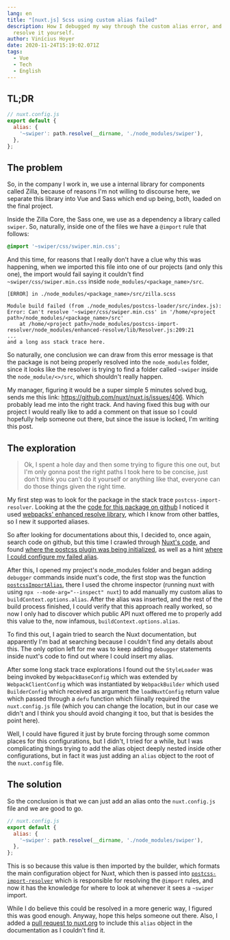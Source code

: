 ```yaml
---
lang: en
title: "[nuxt.js] Scss using custom alias failed"
description: How I debugged my way through the custom alias error, and how to
  resolve it yourself.
author: Vinícius Hoyer
date: 2020-11-24T15:19:02.071Z
tags:
  - Vue
  - Tech
  - English
---
```

## TL;DR

```js
// nuxt.config.js
export default {
  alias: {
    '~swiper': path.resolve(__dirname, './node_modules/swiper'),
  },
};
```

## The problem

So, in the company I work in, we use a internal library for components called Zilla, because of reasons I'm not willing to discourse here, we separate this library into Vue and Sass which end up being, both, loaded on the final project.

Inside the Zilla Core, the Sass one, we use as a dependency a library called `swiper`. So, naturally, inside one of the files we have a `@import` rule that follows:

```scss
@import '~swiper/css/swiper.min.css';
```

And this time, for reasons that I really don't have a clue why this was happening, when we imported this file into one of our projects (and only this one), the import would fail saying it couldn't find `~swiper/css/swiper.min.css` inside `node_modules/<package_name>/src`.

```
[ERROR] in ./node_modules/<package_name>/src/zilla.scss

Module build failed (from ./node_modules/postcss-loader/src/index.js):
Error: Can't resolve '~swiper/css/swiper.min.css' in '/home/<project path>/node_modules/<package_name>/src'
    at /home/<project path>/node_modules/postcss-import-resolver/node_modules/enhanced-resolve/lib/Resolver.js:209:21
...
and a long ass stack trace here.
```

So naturally, one conclusion we can draw from this error message is that the package is not being properly resolved into the `node_modules` folder, since it looks like the resolver is trying to find a folder called `~swiper` inside the `node_module/<>/src`, which shouldn't really happen.

My manager, figuring it would be a super simple 5 minutes solved bug, sends me this link: https://github.com/nuxt/nuxt.js/issues/406. Which probably lead me into the right track. And having fixed this bug with our project I would really like to add a comment on that issue so I could hopefully help someone out there, but since the issue is locked, I'm writing this post.

## The exploration

> Ok, I spent a hole day and then some trying to figure this one out, but I'm only gonna post the right paths I took here to be concise, just don't think you can't do it yourself or anything like that, everyone can do those things given the right time.

My first step was to look for the package in the stack trace `postcss-import-resolver`. Looking at the the [code for this package on github](https://github.com/nuxt-contrib/postcss-import-resolver) I noticed it used [webpacks' enhanced resolve library](https://github.com/webpack/enhanced-resolve), which I know from other battles, so I new it supported aliases.

So after looking for documentations about this, I decided to, once again, search code on github, but this time I crawled through [Nuxt's code](https://github.com/nuxt/nuxt.js/tree/dev), and found [where the postcss plugin was being initialized](https://github.com/nuxt/nuxt.js/blob/e934da3c36c5fcfe1f6061fd65eefa8af9ea1db1/packages/webpack/src/utils/postcss.js#L70), as well as a hint [where I could configure my failed alias](https://github.com/nuxt/nuxt.js/blob/e934da3c36c5fcfe1f6061fd65eefa8af9ea1db1/packages/webpack/src/utils/postcss.js#L49).

After this, I opened my project's node_modules folder and began adding `debugger` commands inside nuxt's code, the first stop was the function [`postcssImportAlias`](https://github.com/nuxt/nuxt.js/blob/e934da3c36c5fcfe1f6061fd65eefa8af9ea1db1/packages/webpack/src/utils/postcss.js#L48), there I used the chrome inspector (running nuxt with using `npx --node-arg="--inspect" nuxt`) to add manually my custom alias to `buildContext.options.alias`. After the alias was inserted, and the rest of the build process finished, I could verify that this approach really worked, so now I only had to discover which public API nuxt offered me to properly add this value to the, now infamous, `buildContext.options.alias`.

To find this out, I again tried to search the Nuxt documentation, but apparently I'm bad at searching because I couldn't find any details about this. The only option left for me was to keep adding `debugger` statements inside nuxt's code to find out where I could insert my alias.

After some long stack trace explorations I found out the `StyleLoader` was being invoked by `WebpackBaseConfig` which was extended by `WebpackClientConfig` which was instantiated by `WebpackBuilder` which used `BuilderConfig` which received as argument the `loadNuxtConfig` return value which passed through a `defu` function which fiiinally required the `nuxt.config.js` file (which you can change the location, but in our case we didn't and I think you should avoid changing it too, but that is besides the point here).

Well, I could have figured it just by brute forcing through some common places for this configurations, but I didn't, I tried for a while, but I was complicating things trying to add the alias object deeply nested inside other configurations, but in fact it was just adding an `alias` object to the root of the `nuxt.config` file.

## The solution

So the conclusion is that we can just add an alias onto the `nuxt.config.js` file and we are good to go.

```js
// nuxt.config.js
export default {
  alias: {
    '~swiper': path.resolve(__dirname, './node_modules/swiper'),
  },
};
```

This is so because this value is then imported by the builder, which formats the main configuration object for Nuxt, which then is passed into [`postcss-import-resolver`](https://github.com/nuxt/nuxt.js/blob/e934da3c36c5fcfe1f6061fd65eefa8af9ea1db1/packages/webpack/src/utils/postcss.js#L49) which is responsible for resolving the `@import` rules, and now it has the knowledge for where to look at whenever it sees a `~swiper` import.

While I do believe this could be resolved in a more generic way, I figured this was good enough. Anyway, hope this helps someone out there. Also, I added a [pull request to nuxt.org](https://github.com/nuxt/nuxtjs.org/pull/1025) to include this `alias` object in the documentation as I couldn't find it.
